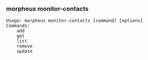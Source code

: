 ### morpheus monitor-contacts

```
Usage: morpheus monitor-contacts [command] [options]
Commands:
	add
	get
	list
	remove
	update
```
